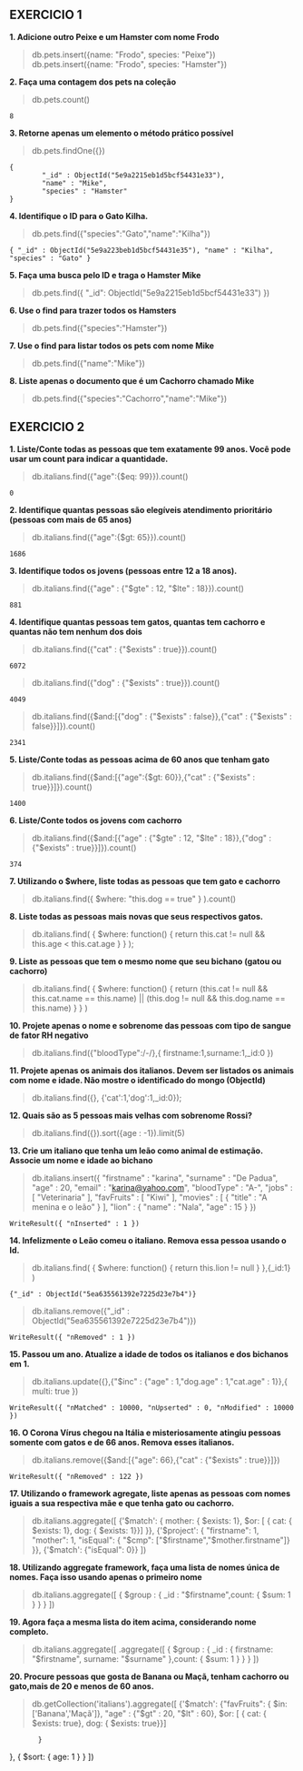 
## EXERCICIO 1

**1. Adicione outro Peixe e um Hamster com nome Frodo**
> db.pets.insert({name: "Frodo", species: "Peixe"})
> db.pets.insert({name: "Frodo", species: "Hamster"})

**2. Faça uma contagem dos pets na coleção**
> db.pets.count()
``` mongo
8
```

**3. Retorne apenas um elemento o método prático possível**
> db.pets.findOne({})
``` mongo
{
        "_id" : ObjectId("5e9a2215eb1d5bcf54431e33"),
        "name" : "Mike",
        "species" : "Hamster"
}
```

**4. Identifique o ID para o Gato Kilha.**
> db.pets.find({"species":"Gato","name":"Kilha"})
``` mongo
{ "_id" : ObjectId("5e9a223beb1d5bcf54431e35"), "name" : "Kilha", "species" : "Gato" }
```
 
**5. Faça uma busca pelo ID e traga o Hamster Mike**
> db.pets.find({ "_id": ObjectId("5e9a2215eb1d5bcf54431e33") })

**6. Use o find para trazer todos os Hamsters**
> db.pets.find({"species":"Hamster"})

**7. Use o find para listar todos os pets com nome Mike**
> db.pets.find({"name":"Mike"})

**8. Liste apenas o documento que é um Cachorro chamado Mike**
> db.pets.find({"species":"Cachorro","name":"Mike"})

## EXERCICIO 2

**1. Liste/Conte todas as pessoas que tem exatamente 99 anos. Você pode usar um count para indicar a quantidade.**
> db.italians.find({"age":{$eq: 99}}).count()
``` mongo
0
```

**2. Identifique quantas pessoas são elegíveis atendimento prioritário (pessoas com mais de 65 anos)**
> db.italians.find({"age":{$gt: 65}}).count()
``` mongo
1686
```

**3. Identifique todos os jovens (pessoas entre 12 a 18 anos).**
> db.italians.find({"age" : {"$gte" : 12, "$lte" : 18}}).count()
``` mongo
881
```

**4. Identifique quantas pessoas tem gatos, quantas tem cachorro e quantas não tem nenhum dos dois**
> db.italians.find({"cat" : {"$exists" : true}}).count()
``` mongo
6072
```
> db.italians.find({"dog" : {"$exists" : true}}).count()
``` mongo
4049
````
>db.italians.find({$and:[{"dog" : {"$exists" : false}},{"cat" : {"$exists" : false}}]}).count()
```
2341
```

**5. Liste/Conte todas as pessoas acima de 60 anos que tenham gato**
> db.italians.find({$and:[{"age":{$gt: 60}},{"cat" : {"$exists" : true}}]}).count()
``` mongo
1400
```

**6. Liste/Conte todos os jovens com cachorro**
>db.italians.find({$and:[{"age" : {"$gte" : 12, "$lte" : 18}},{"dog" : {"$exists" : true}}]}).count()
``` mongo
374
```

**7. Utilizando o $where, liste todas as pessoas que tem gato e cachorro**
> db.italians.find({ $where: "this.dog == true" } ).count()
 
**8. Liste todas as pessoas mais novas que seus respectivos gatos.**
> db.italians.find( { $where: function() { 
    return this.cat != null && this.age < this.cat.age
} } );

**9. Liste as pessoas que tem o mesmo nome que seu bichano (gatou ou cachorro)**
> db.italians.find( { $where: function() {
    return (this.cat != null && this.cat.name == this.name) || (this.dog != null && this.dog.name == this.name)
} } )

**10. Projete apenas o nome e sobrenome das pessoas com tipo de sangue de fator RH negativo**
> db.italians.find({"bloodType":/-/},{ firstname:1,surname:1,_id:0 })

**11. Projete apenas os animais dos italianos. Devem ser listados os animais com nome e idade. Não mostre o identificado do mongo (ObjectId)**
> db.italians.find({}, {'cat':1,'dog':1,_id:0});

**12. Quais são as 5 pessoas mais velhas com sobrenome Rossi?**
> db.italians.find({}).sort({age : -1}).limit(5)

**13. Crie um italiano que tenha um leão como animal de estimação. Associe um nome e idade ao bichano**
> db.italians.insert({
"firstname" : "karina",
    "surname" : "De Padua",
    "age" : 20,
    "email" : "karina@yahoo.com",
    "bloodType" : "A-",
    "jobs" : [ 
        "Veterinaria"
    ],
    "favFruits" : [ 
        "Kiwi"
    ],
    "movies" : [ 
        {
            "title" : "A menina e o leão"
        }
    ],
    "lion" : {
        "name" : "Nala",
        "age" : 15
    }
})
``` mongo
WriteResult({ "nInserted" : 1 })
```

**14. Infelizmente o Leão comeu o italiano. Remova essa pessoa usando o Id.**
> db.italians.find( { $where: function() { return this.lion != null } },{_id:1} )
``` mongo
{"_id" : ObjectId("5ea635561392e7225d23e7b4")}
```
> db.italians.remove({"_id" : ObjectId("5ea635561392e7225d23e7b4")})
``` mongo
WriteResult({ "nRemoved" : 1 })
```

**15. Passou um ano. Atualize a idade de todos os italianos e dos bichanos em 1.**
> db.italians.update({},{"$inc" : {"age" : 1,"dog.age" : 1,"cat.age" : 1}},{ multi: true })
``` mongo
WriteResult({ "nMatched" : 10000, "nUpserted" : 0, "nModified" : 10000 })
```

**16. O Corona Vírus chegou na Itália e misteriosamente atingiu pessoas somente com gatos e de 66 anos. Remova esses italianos.**
> db.italians.remove({$and:[{"age": 66},{"cat" : {"$exists" : true}}]})
``` mongo
WriteResult({ "nRemoved" : 122 })
```

**17. Utilizando o framework agregate, liste apenas as pessoas com nomes iguais a sua respectiva mãe e que tenha gato ou cachorro.**
> db.italians.aggregate([
{'$match': { mother: { $exists: 1}, $or: [ { cat: { $exists: 1}, dog: { $exists: 1}}]  }},
{'$project': {
"firstname": 1,
"mother": 1,
"isEqual": { "$cmp": ["$firstname","$mother.firstname"]}
}},
{'$match': {"isEqual": 0}}
])

**18. Utilizando aggregate framework, faça uma lista de nomes única de nomes. Faça isso usando apenas o primeiro nome**
>db.italians.aggregate([
{ $group : { _id : "$firstname",count: { $sum: 1 } } }
])

**19. Agora faça a mesma lista do item acima, considerando nome completo.**
>db.italians.aggregate([
.aggregate([
{ $group : { _id : {
      firstname: "$firstname",
      surname: "$surname"
    },count: { $sum: 1 } } }
])

**20. Procure pessoas que gosta de Banana ou Maçã, tenham cachorro ou gato,mais de 20 e menos de 60 anos.**
> db.getCollection('italians').aggregate([
{'$match': {"favFruits": { $in:['Banana','Maçã']}, 
            "age" : {"$gt" : 20, "$lt" : 60},
            $or: [ { cat: { $exists: true}, dog: { $exists: true}}]
           
           }
},
 { $sort: { age: 1 } }
])

